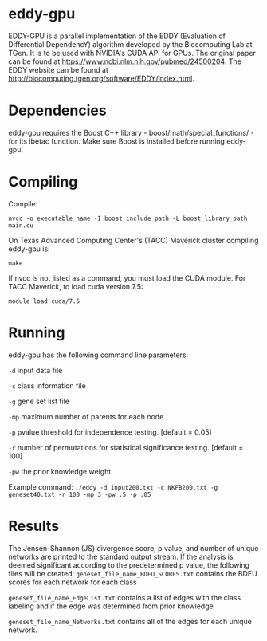 # eddy-gpu
EDDY-GPU is a parallel implementation  of the EDDY (Evaluation of Differential DependencY) algorithm developed by the Biocomputing Lab at TGen. It is to be used with NVIDIA's CUDA API for GPUs. The original paper can be found at https://www.ncbi.nlm.nih.gov/pubmed/24500204. The EDDY website can be found at http://biocomputing.tgen.org/software/EDDY/index.html.  
# Dependencies
eddy-gpu requires the Boost C++ library - boost/math/special_functions/ - for its ibetac function. Make sure Boost is installed before running eddy-gpu.
# Compiling
Compile:

```nvcc -o executable_name -I boost_include_path -L boost_library_path  main.cu```

On Texas Advanced Computing Center's (TACC) Maverick cluster compiling eddy-gpu is:

```make```

If nvcc is not listed as a command, you must load the CUDA module. For TACC Maverick, to load cuda version 7.5:

```module load cuda/7.5```

# Running
eddy-gpu has the following command line parameters:

```-d``` input data file

```-c``` class information file

```-g``` gene set list file

```-mp``` maximum number of parents for each node

```-p``` pvalue threshold for independence testing. [default = 0.05]

```-r``` number of permutations for statistical significance testing. [default = 100]

```-pw``` the prior knowledge weight

Example command:
```./eddy -d input200.txt -c NKFB200.txt -g geneset40.txt -r 100 -mp 3 -pw .5 -p .05```
# Results
The Jensen-Shannon (JS) divergence score, p value, and number of unique networks are printed to the standard output stream.
If the analysis is deemed significant according to the predetermined p value, the following files will be created:
```geneset_file_name_BDEU_SCORES.txt``` contains the BDEU scores for each network for each class

```geneset_file_name_EdgeList.txt``` contains a list of edges with the class labeling and if the edge was determined from prior knowledge

```geneset_file_name_Networks.txt``` contains all of the edges for each unique network.
